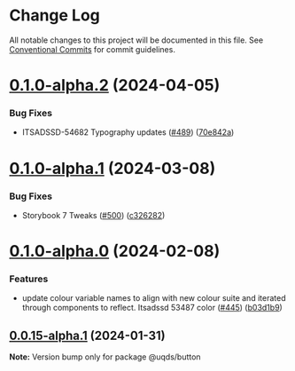 # Change Log

All notable changes to this project will be documented in this file.
See [Conventional Commits](https://conventionalcommits.org) for commit guidelines.

# [0.1.0-alpha.2](https://github.com/uq-its-ss/design-system/compare/@uqds/button@0.1.0-alpha.1...@uqds/button@0.1.0-alpha.2) (2024-04-05)

### Bug Fixes

- ITSADSSD-54682 Typography updates ([#489](https://github.com/uq-its-ss/design-system/issues/489)) ([70e842a](https://github.com/uq-its-ss/design-system/commit/70e842a1552cddc9c63452ae63bae91b380f420b))

# [0.1.0-alpha.1](https://github.com/uq-its-ss/design-system/compare/@uqds/button@0.1.0-alpha.0...@uqds/button@0.1.0-alpha.1) (2024-03-08)

### Bug Fixes

- Storybook 7 Tweaks ([#500](https://github.com/uq-its-ss/design-system/issues/500)) ([c326282](https://github.com/uq-its-ss/design-system/commit/c32628230f63775c1e9212a9f8c272d4a88c520a))

# [0.1.0-alpha.0](https://github.com/uq-its-ss/design-system/compare/@uqds/button@0.0.15-alpha.1...@uqds/button@0.1.0-alpha.0) (2024-02-08)

### Features

- update colour variable names to align with new colour suite and iterated through components to reflect. Itsadssd 53487 color ([#445](https://github.com/uq-its-ss/design-system/issues/445)) ([b03d1b9](https://github.com/uq-its-ss/design-system/commit/b03d1b9a7944f4552750706b276405b0988abf90))

## [0.0.15-alpha.1](https://github.com/uq-its-ss/design-system/compare/@uqds/button@0.0.15-alpha.0...@uqds/button@0.0.15-alpha.1) (2024-01-31)

**Note:** Version bump only for package @uqds/button

